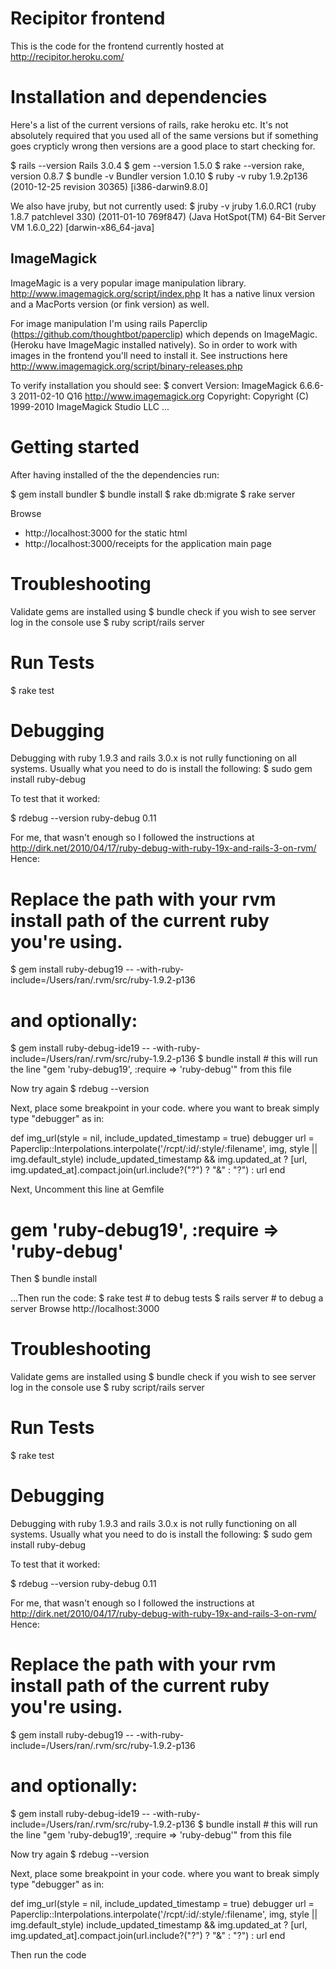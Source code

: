 Recipitor frontend
==================

This is the code for the frontend currently hosted at http://recipitor.heroku.com/


Installation and dependencies
=============================
Here's a list of the current versions of rails, rake heroku etc. It's not absolutely required that you used all of the same versions but if something goes crypticly wrong then versions are a good place to start checking for.

$ rails --version
Rails 3.0.4
$ gem --version
1.5.0
$ rake --version
rake, version 0.8.7
$ bundle -v
Bundler version 1.0.10
$ ruby -v
ruby 1.9.2p136 (2010-12-25 revision 30365) [i386-darwin9.8.0]

We also have jruby, but not currently used:
$ jruby -v
jruby 1.6.0.RC1 (ruby 1.8.7 patchlevel 330) (2011-01-10 769f847) (Java HotSpot(TM) 64-Bit Server VM 1.6.0_22) [darwin-x86_64-java]

ImageMagick
-----------
ImageMagic is a very popular image manipulation library. http://www.imagemagick.org/script/index.php
It has a native linux version and a MacPorts version (or fink version) as well.

For image manipulation I'm using rails Paperclip (https://github.com/thoughtbot/paperclip) which depends on ImageMagic. (Heroku have ImageMagic installed natively).
So in order to work with images in the frontend you'll need to install it. See instructions here http://www.imagemagick.org/script/binary-releases.php

To verify installation you should see:
$ convert
Version: ImageMagick 6.6.6-3 2011-02-10 Q16 http://www.imagemagick.org
Copyright: Copyright (C) 1999-2010 ImageMagick Studio LLC
...

Getting started
===============
After having installed of the the dependencies run:

$ gem install bundler
$ bundle install
$ rake db:migrate
$ rake server

Browse 
* http://localhost:3000 for the static html
* http://localhost:3000/receipts for the application main page


Troubleshooting
===============
Validate gems are installed using
$ bundle check
if you wish to see server log in the console use
$ ruby script/rails server


Run Tests
=========
$ rake test

Debugging
=========
Debugging with ruby 1.9.3 and rails 3.0.x is not rully functioning on all systems.
Usually what you need to do is install the following:
 $ sudo gem install ruby-debug

To test that it worked:

 $ rdebug --version
 ruby-debug 0.11

For me, that wasn't enough so I followed the instructions at http://dirk.net/2010/04/17/ruby-debug-with-ruby-19x-and-rails-3-on-rvm/
Hence:
 # Replace the path with your rvm install path of the current ruby you're using.
 $ gem install ruby-debug19 -- -with-ruby-include=/Users/ran/.rvm/src/ruby-1.9.2-p136
 # and optionally:
 $ gem install  ruby-debug-ide19  -- -with-ruby-include=/Users/ran/.rvm/src/ruby-1.9.2-p136
 $ bundle install # this will run the line "gem 'ruby-debug19', :require => 'ruby-debug'" from this file

Now try again
 $ rdebug --version

Next, place some breakpoint in your code. where you want to break simply type "debugger" as in:

   def img_url(style = nil, include_updated_timestamp = true)
     debugger
     url = Paperclip::Interpolations.interpolate('/rcpt/:id/:style/:filename', img, style || img.default_style)
     include_updated_timestamp && img.updated_at ? [url, img.updated_at].compact.join(url.include?("?") ? "&" : "?") : url
  end


Next, Uncomment this line at Gemfile
# gem 'ruby-debug19', :require => 'ruby-debug'
Then
 $ bundle install

...Then run the code:
$ rake test # to debug tests
$ rails server # to debug a server
Browse http://localhost:3000

Troubleshooting
===============
Validate gems are installed using
$ bundle check
if you wish to see server log in the console use
$ ruby script/rails server


Run Tests
=========
$ rake test

Debugging
=========
Debugging with ruby 1.9.3 and rails 3.0.x is not rully functioning on all systems.
Usually what you need to do is install the following:
 $ sudo gem install ruby-debug

To test that it worked:

 $ rdebug --version
 ruby-debug 0.11

For me, that wasn't enough so I followed the instructions at http://dirk.net/2010/04/17/ruby-debug-with-ruby-19x-and-rails-3-on-rvm/
Hence:
 # Replace the path with your rvm install path of the current ruby you're using.
 $ gem install ruby-debug19 -- -with-ruby-include=/Users/ran/.rvm/src/ruby-1.9.2-p136
 # and optionally:
 $ gem install  ruby-debug-ide19  -- -with-ruby-include=/Users/ran/.rvm/src/ruby-1.9.2-p136
 $ bundle install # this will run the line "gem 'ruby-debug19', :require => 'ruby-debug'" from this file

Now try again
 $ rdebug --version

Next, place some breakpoint in your code. where you want to break simply type "debugger" as in:

   def img_url(style = nil, include_updated_timestamp = true)
     debugger
     url = Paperclip::Interpolations.interpolate('/rcpt/:id/:style/:filename', img, style || img.default_style)
     include_updated_timestamp && img.updated_at ? [url, img.updated_at].compact.join(url.include?("?") ? "&" : "?") : url
  end


Then run the code

